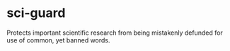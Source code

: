 # sci-guard
Protects important scientific research from being mistakenly defunded for use of common, yet banned words. 
